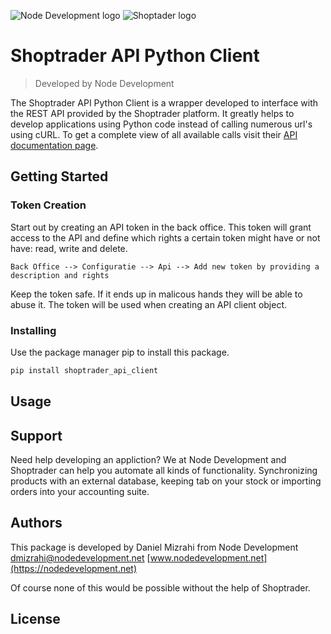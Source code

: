 ![Node Development logo](https://www.nodedevelopment.net/wp-content/uploads/logo-Node-Development.png) ![Shoptader logo](https://www.myparcel.nl/app/uploads/2019/08/Logo_Shoptrader-180x0-c-default.png)
# Shoptrader API Python Client
> Developed by Node Development

The Shoptrader API Python Client is a wrapper developed to interface with the REST API provided by the Shoptrader platform. It greatly helps to develop applications using Python code instead of calling numerous url's using cURL. To get a complete view of all available calls visit their [API documentation page](http://apidocs.shoptrader.com/).

## Getting Started

### Token Creation
Start out by creating an API token in the back office. This token will grant access to the API and define which rights a certain token might have or not have: read, write and delete.

```
Back Office --> Configuratie --> Api --> Add new token by providing a description and rights
```

Keep the token safe. If it ends up in malicous hands they will be able to abuse it. The token will be used when creating an API client object.

### Installing

Use the package manager pip to install this package.
```bash
pip install shoptrader_api_client
```

## Usage

## Support
Need help developing an appliction? We at Node Development and Shoptrader can help you automate all kinds of functionality. Synchronizing products with an external database, keeping tab on your stock or importing orders into your accounting suite.

## Authors
This package is developed by Daniel Mizrahi from Node Development
[dmizrahi@nodedevelopment.net](mailto:dmizrahi@nodedevelopment.net)
[www.nodedevelopment.net](https://nodedevelopment.net)

Of course none of this would be possible without the help of Shoptrader.

## License
